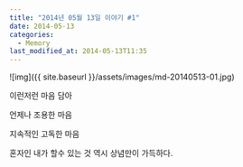 ```yaml
---
title: "2014년 05월 13일 이야기 #1"
date: 2014-05-13
categories:
  - Memory
last_modified_at: 2014-05-13T11:35
---
```


![img]({{ site.baseurl }}/assets/images/md-20140513-01.jpg)


이런저런 마음 담아 

언제나 조용한 마음 

지속적인 고독한 마음 

혼자인 내가 할수 있는 것 역시 상념만이 가득하다.